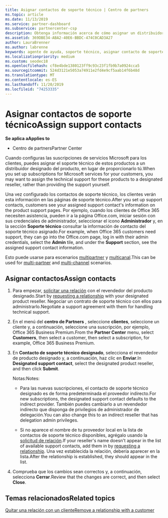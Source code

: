 ```yaml
---
title: Asignar contactos de soporte técnico | Centro de partners
ms.topic: article
ms.date: 11/13/2019
ms.service: partner-dashboard
ms.subservice: partnercenter-csp
description: Obtenga información acerca de cómo asignar un distribuidor como un contacto de soporte técnico para los clientes con suscripciones a los servicios de Microsoft.
ms.assetid: 369DBE34-ABA2-40E6-BBDC-474C0CAD3A27
author: LauraBrenner
ms.author: labrenne
keywords: agente de ayuda, soporte técnico, asignar contacto de soporte técnico, contacto de soporte técnico designado
ms.localizationpriority: medium
ms.custom: seodec18
ms.openlocfilehash: cf8e4bde1380123ff9c93c23f1fb9b7a0924cca5
ms.sourcegitcommit: 524d3121e5053a74911e2fd4e9cf5aab14f6b48d
ms.translationtype: MT
ms.contentlocale: es-ES
ms.lasthandoff: 11/20/2019
ms.locfileid: "74253335"
---
```

# <a name="assign-support-contacts"></a><span data-ttu-id="c6e51-104">Asignar contactos de soporte técnico</span><span class="sxs-lookup"><span data-stu-id="c6e51-104">Assign support contacts</span></span>

<span data-ttu-id="c6e51-105">**Se aplica a**</span><span class="sxs-lookup"><span data-stu-id="c6e51-105">**Applies to**</span></span>

-  <span data-ttu-id="c6e51-106">Centro de partners</span><span class="sxs-lookup"><span data-stu-id="c6e51-106">Partner Center</span></span>

<span data-ttu-id="c6e51-107">Cuando configuras las suscripciones de servicios Microsoft para los clientes, puedes asignar el soporte técnico de estos productos a un distribuidor designado del producto, en lugar de proporcionarlo tú.</span><span class="sxs-lookup"><span data-stu-id="c6e51-107">When you set up subscriptions for Microsoft services for your customers, you may want to assign the technical support for these products to a designated reseller, rather than providing the support yourself.</span></span>

<span data-ttu-id="c6e51-108">Una vez configurado los contactos de soporte técnico, los clientes verán esta información en las páginas de soporte técnico.</span><span class="sxs-lookup"><span data-stu-id="c6e51-108">After you set up support contacts, customers see your assigned support contact's information on the product support pages.</span></span> <span data-ttu-id="c6e51-109">Por ejemplo, cuando los clientes de Office 365 necesiten asistencia, pueden ir a la página Office.com, iniciar sesión con sus credenciales de administrador, seleccionar el icono **Administrador** y, en la sección **Soporte técnico** consultar la información de contacto del soporte técnico asignado.</span><span class="sxs-lookup"><span data-stu-id="c6e51-109">For example, when Office 365 customers need support, they can go into the Office.com page, log in with their admin credentials, select the **Admin** tile, and under the **Support** section, see the assigned support contact information.</span></span>

<span data-ttu-id="c6e51-110">Esto puede usarse para escenarios [multipartner](multipartner.md) y [multicanal](multichannel.md).</span><span class="sxs-lookup"><span data-stu-id="c6e51-110">This can be used for [multi-partner](multipartner.md) and [multi-channel](multichannel.md) scenarios.</span></span> 

<a href="" id="assigncontacts"></a>
## <a name="assign-contacts"></a><span data-ttu-id="c6e51-111">Asignar contactos</span><span class="sxs-lookup"><span data-stu-id="c6e51-111">Assign contacts</span></span>

1.  <span data-ttu-id="c6e51-112">Para empezar, [solicitar una relación](request-a-relationship-with-a-customer.md) con el revendedor del producto designado.</span><span class="sxs-lookup"><span data-stu-id="c6e51-112">Start by [requesting a relationship](request-a-relationship-with-a-customer.md) with your designated product reseller.</span></span> <span data-ttu-id="c6e51-113">Negociar un contrato de soporte técnico con ellos para administrarlo.</span><span class="sxs-lookup"><span data-stu-id="c6e51-113">Negotiate a support agreement with them for handling technical support.</span></span>

2.  <span data-ttu-id="c6e51-114">En el menú del **centro de Partners** , seleccione **clientes**, seleccione un cliente y, a continuación, seleccione una suscripción, por ejemplo, Office 365 Business Premium.</span><span class="sxs-lookup"><span data-stu-id="c6e51-114">From the **Partner Center** menu, select **Customers**, then select a customer, then select a subscription, for example, Office 365 Business Premium.</span></span>

3.  <span data-ttu-id="c6e51-115">En **Contacto de soporte técnico designado**, selecciona el revendedor de producto designado y, a continuación, haz clic en **Enviar**.</span><span class="sxs-lookup"><span data-stu-id="c6e51-115">In  **Designated support contact**, select the designated product reseller, and then click **Submit**.</span></span> 

    <span data-ttu-id="c6e51-116">Notas:</span><span class="sxs-lookup"><span data-stu-id="c6e51-116">Notes:</span></span> 
    
    *  <span data-ttu-id="c6e51-117">Para las nuevas suscripciones, el contacto de soporte técnico designado es de forma predeterminada el proveedor indirecto.</span><span class="sxs-lookup"><span data-stu-id="c6e51-117">For new subscriptions, the designated support contact defaults to the indirect provider.</span></span> <span data-ttu-id="c6e51-118">También puedes cambiarlo a un revendedor indirecto que disponga de privilegios de administrador de delegación.</span><span class="sxs-lookup"><span data-stu-id="c6e51-118">You can also change this to an indirect reseller that has delegation admin privileges.</span></span>
    
    *  <span data-ttu-id="c6e51-119">Si no aparece el nombre de tu proveedor local en la lista de contactos de soporte técnico disponibles, agrégalo usando la [solicitud de relación](request-a-relationship-with-a-customer.md).</span><span class="sxs-lookup"><span data-stu-id="c6e51-119">If your reseller's name doesn't appear in the list of available support contacts, add them in by [requesting a relationship](request-a-relationship-with-a-customer.md).</span></span> <span data-ttu-id="c6e51-120">Una vez establecida la relación, debería aparecer en la lista.</span><span class="sxs-lookup"><span data-stu-id="c6e51-120">After the relationship is established, they should appear in the list.</span></span>  

4.  <span data-ttu-id="c6e51-121">Comprueba que los cambios sean correctos y, a continuación, selecciona **Cerrar**.</span><span class="sxs-lookup"><span data-stu-id="c6e51-121">Review that the changes are correct, and then select **Close**.</span></span>

## <a name="related-topics"></a><span data-ttu-id="c6e51-122">Temas relacionados</span><span class="sxs-lookup"><span data-stu-id="c6e51-122">Related topics</span></span>

[<span data-ttu-id="c6e51-123">Quitar una relación con un cliente</span><span class="sxs-lookup"><span data-stu-id="c6e51-123">Remove a relationship with a customer</span></span>](remove-a-relationship.md)